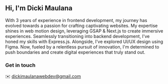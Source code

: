 ## Hi, I'm Dicki Maulana

With 3 years of experience in frontend development, my journey has evolved towards a passion for crafting captivating websites. My expertise shines in web motion design, leveraging GSAP & Next.js to create immersive experiences. Seamlessly transitioning into backend development, I've honed my skills with Express.js. Alongside, I've explored UI/UX design using Figma. Now, fueled by a relentless pursuit of innovation, I'm determined to push boundaries and create digital experiences that truly stand out.

### Get in touch
✉️ dickimaulanawebdev@gmail.com
